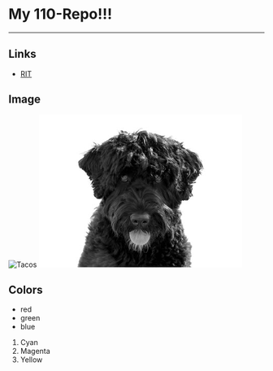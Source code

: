 # My 110-Repo!!!

---

## Links
- [RIT](https://www.rit.edu/)

## Image
![Tacos](https://www.onceuponachef.com/images/2023/08/Beef-Tacos.jpg)
![Dog](md-images/cassie.jpg)


## Colors

- red
- green
- blue

1. Cyan
2. Magenta
3. Yellow


